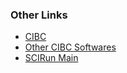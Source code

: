 ### Other Links

- [CIBC](https://www.sci.utah.edu/cibc.html)
- [Other CIBC Softwares](http://www.sci.utah.edu/cibc-software.html)
- [SCIRun Main](http://www.sci.utah.edu/cibc-software/scirun.html)
